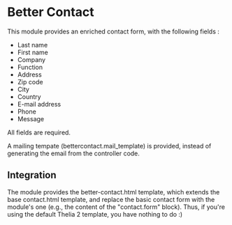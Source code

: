 # Better Contact

This module provides an enriched contact form, with the following fields :

- Last name
- First name
- Company
- Function
- Address
- Zip code
- City
- Country
- E-mail address
- Phone
- Message 

All fields are required.

A mailing tempate (bettercontact.mail_template) is provided, instead of generating
the email from the controller code.

## Integration

The module provides the better-contact.html template, which extends the base contact.html template, 
and replace the basic contact form with the module's one (e.g., the content of the "contact.form" block). Thus, if you're using
the default Thelia 2 template, you have nothing to do :)
